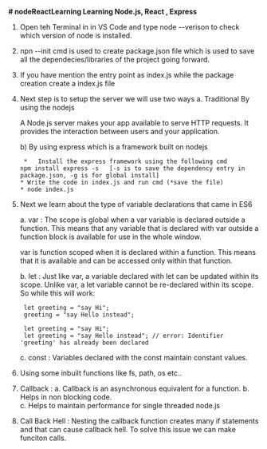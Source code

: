 **# nodeReactLearning
Learning Node.js, React , Express**

1. Open teh Terminal in in VS Code and type node --verison to check which version of node is installed.
2. npn --init cmd is used to create package.json file which is used to save all the dependecies/libraries of the project going forward.
3. If you have mention the entry point as index.js while the package creation create a index.js file
4.  Next step is to setup the server we will use two ways 
    a.  Traditional By using the nodejs 

       A Node.js server makes your app available to serve HTTP requests. It provides the interaction between users and your application.

    b) By using express which is a framework built on nodejs

         *   Install the express framework using the following cmd 
        npm install express -s   [-s is to save the dependency entry in package.json, -g is for global install]
        * Write the code in index.js and run cmd (*save the file)
        * node index.js

5. Next we learn about the type of variable declarations that came in ES6

    a. var : The scope is global when a var variable is declared outside a function. This means that any variable that is declared with var outside a function block is available for use in the whole window.

    var is function scoped when it is declared within a function. This means that it is available and can be accessed only within that function.

    b. let : Just like var,  a variable declared with let can be updated within its scope. Unlike var, a let variable cannot be re-declared within its scope. So while this will work:

        let greeting = "say Hi";
        greeting = "say Hello instead";

        let greeting = "say Hi";
        let greeting = "say Hello instead"; // error: Identifier 'greeting' has already been declared

    c. const : Variables declared with the const maintain constant values.

6. Using some inbuilt functions like fs, path, os etc..

7. Callback : 
    a. Callback is an asynchronous equivalent for a function. 
    b. Helps in non blocking code.        
    c. Helps to maintain performance for single threaded node.js 

8. Call Back Hell : Nesting the callback function creates many if statements and that can cause callback hell. To solve this issue we can make funciton calls.

